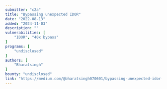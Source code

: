 ```yaml
---
submitter: "c2a"
title: "Bypassing unexpected IDOR"
date: "2022-08-13"
added: "2024-11-03"
description: ""
vulnerabilities: [
    "IDOR", "40x bypass"
]
programs: [
    "undisclosed"
]
authors: [
    "Bharatsingh"
]
bounty: "undisclosed"
link: "https://medium.com/@bharatsingh070601/bypassing-unexpected-idor-e6a9da2e0498"
---
```




